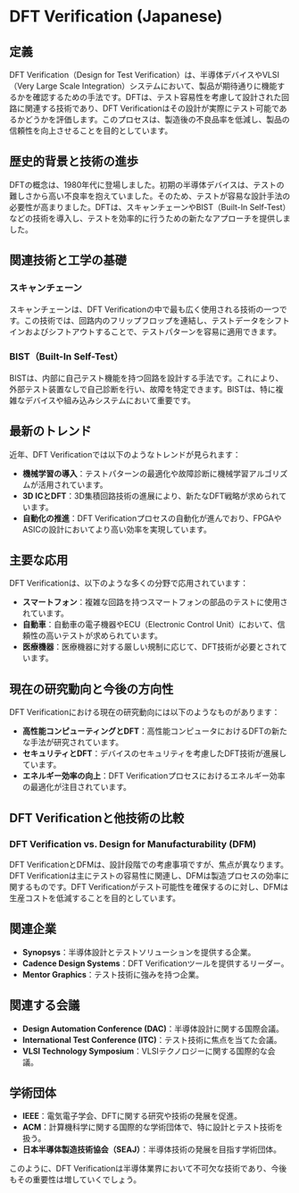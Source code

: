 # DFT Verification (Japanese)

## 定義

DFT Verification（Design for Test Verification）は、半導体デバイスやVLSI（Very Large Scale Integration）システムにおいて、製品が期待通りに機能するかを確認するための手法です。DFTは、テスト容易性を考慮して設計された回路に関連する技術であり、DFT Verificationはその設計が実際にテスト可能であるかどうかを評価します。このプロセスは、製造後の不良品率を低減し、製品の信頼性を向上させることを目的としています。

## 歴史的背景と技術の進歩

DFTの概念は、1980年代に登場しました。初期の半導体デバイスは、テストの難しさから高い不良率を抱えていました。そのため、テストが容易な設計手法の必要性が高まりました。DFTは、スキャンチェーンやBIST（Built-In Self-Test）などの技術を導入し、テストを効率的に行うための新たなアプローチを提供しました。

## 関連技術と工学の基礎

### スキャンチェーン

スキャンチェーンは、DFT Verificationの中で最も広く使用される技術の一つです。この技術では、回路内のフリップフロップを連結し、テストデータをシフトインおよびシフトアウトすることで、テストパターンを容易に適用できます。

### BIST（Built-In Self-Test）

BISTは、内部に自己テスト機能を持つ回路を設計する手法です。これにより、外部テスト装置なしで自己診断を行い、故障を特定できます。BISTは、特に複雑なデバイスや組み込みシステムにおいて重要です。

## 最新のトレンド

近年、DFT Verificationでは以下のようなトレンドが見られます：

- **機械学習の導入**：テストパターンの最適化や故障診断に機械学習アルゴリズムが活用されています。
- **3D ICとDFT**：3D集積回路技術の進展により、新たなDFT戦略が求められています。
- **自動化の推進**：DFT Verificationプロセスの自動化が進んでおり、FPGAやASICの設計においてより高い効率を実現しています。

## 主要な応用

DFT Verificationは、以下のような多くの分野で応用されています：

- **スマートフォン**：複雑な回路を持つスマートフォンの部品のテストに使用されています。
- **自動車**：自動車の電子機器やECU（Electronic Control Unit）において、信頼性の高いテストが求められています。
- **医療機器**：医療機器に対する厳しい規制に応じて、DFT技術が必要とされています。

## 現在の研究動向と今後の方向性

DFT Verificationにおける現在の研究動向には以下のようなものがあります：

- **高性能コンピューティングとDFT**：高性能コンピュータにおけるDFTの新たな手法が研究されています。
- **セキュリティとDFT**：デバイスのセキュリティを考慮したDFT技術が進展しています。
- **エネルギー効率の向上**：DFT Verificationプロセスにおけるエネルギー効率の最適化が注目されています。

## DFT Verificationと他技術の比較

### DFT Verification vs. Design for Manufacturability (DFM)

DFT VerificationとDFMは、設計段階での考慮事項ですが、焦点が異なります。DFT Verificationは主にテストの容易性に関連し、DFMは製造プロセスの効率に関するものです。DFT Verificationがテスト可能性を確保するのに対し、DFMは生産コストを低減することを目的としています。

## 関連企業

- **Synopsys**：半導体設計とテストソリューションを提供する企業。
- **Cadence Design Systems**：DFT Verificationツールを提供するリーダー。
- **Mentor Graphics**：テスト技術に強みを持つ企業。

## 関連する会議

- **Design Automation Conference (DAC)**：半導体設計に関する国際会議。
- **International Test Conference (ITC)**：テスト技術に焦点を当てた会議。
- **VLSI Technology Symposium**：VLSIテクノロジーに関する国際的な会議。

## 学術団体

- **IEEE**：電気電子学会、DFTに関する研究や技術の発展を促進。
- **ACM**：計算機科学に関する国際的な学術団体で、特に設計とテスト技術を扱う。
- **日本半導体製造技術協会（SEAJ）**：半導体技術の発展を目指す学術団体。

このように、DFT Verificationは半導体業界において不可欠な技術であり、今後もその重要性は増していくでしょう。
